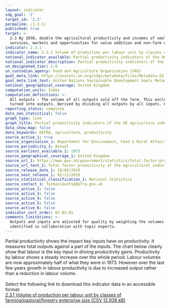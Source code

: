 ```yaml
---
layout: indicator
sdg_goal: '2'
target_id: '2.3'
permalink: /2-3-1/
published: true
target: >-
  2.3 By 2030, double the agricultural productivity and incomes of small-scale food producers, in particular women, indigenous peoples, family farmers, pastoralists and fishers, including through secure and equal access to land, other productive resources and inputs, knowledge, financial
  services, markets and opportunities for value addition and non-farm employment
indicator: 2.3.1
indicator_name: 2.3.1 Volume of production per labour unit by classes of farming/pastoral/forestry enterprise size
national_indicator_available: Partial productivity indicators of the UK agriculture industry
national_indicator_description: Partial productivity indicators of the UK agriculture industry, including productivity by labour
un_designated_tier: 2.0
un_custodian_agency: Food and Agriculture Organization (FAO)
goal_meta_link: https://unstats.un.org/sdgs/metadata/files/Metadata-02-03-01.pdf
goal_meta_link_text: United Nations Sustainable Development Goals Metadata (PDF 4.0 MB)
national_geographical_coverage: United Kingdom
computation_units: Index
computation_definitions: >-
  All outputs - The volume of all outputs sold off the farm. This excludes transactions within the industry. All inputs - The volume of goods and services purchased and consumed. This excludes transactions within the industry. Total factor productivity - How efficiently all inputs are
  turned into outputs. Derived by dividing all outputs by all inputs. Partial productivity - How efficiently intermediate consumption, capital, labour or land is transformed into outputs. Derived by dividing all outputs by each factor.
reporting_status: complete
data_non_statistical: false
graph_type: line
graph_title: Partial productivity indicators of the UK agriculture industry (1973=100)
data_show_map: false
data_keywords: DEFRA, agriculture, productivity
source_active_1: true
source_organisation_1: Department for Environment, Food & Rural Affairs
source_periodicity_1: Annual
source_earliest_available_1: 1973
source_geographical_coverage_1: United Kingdom
source_url_1: https://www.gov.uk/government/statistics/total-factor-productivity-of-the-agricultural-industry
source_url_text_1: Total factor productivity of the agricultural industry
source_release_date_1: 10/05/2019
source_next_release_1: 01/11/2019
source_statistical_classification_1: National Statistics
source_contact_1: farmaccounts@defra.gov.uk
source_active_2: false
source_active_3: false
source_active_4: false
source_active_5: false
source_active_6: false
indicator_sort_order: 02-03-01
comments_limitations: >-
  Outputs and inputs are adjusted for quality by weighting the volumes by price. This indicator is being used as an approximation of the UN SDG Indicator. Where possible, we will work to identify or develop UK data to meet the global indicator specification. This indicator has been
  identified in collaboration with topic experts.
---
```

Partial productivity shows the impact key inputs have on productivity. It measures total outputs against a part of the inputs. The chart below clearly show that labour is the key input in driving productivity gains. Productivity by labour shows a steady increase over the whole period. Labour volumes are now approximately half of what they were in 1973. However over the last few years growth in labour productivity is due to increased output rather than a reduction in labour volume. <br><br> Select the following link to download this indicator data in an accessible format:<br>[2.3.1 Volume of production per labour unit by classes of farming/pastoral/forestry enterprise size (CSV 12.938 kB)](https://sustainabledevelopment-uk.github.io/sdg-data/data/2-3-1.csv)